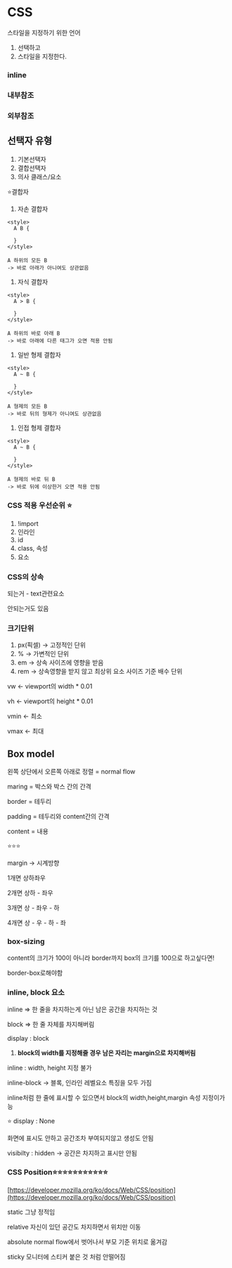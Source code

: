 # CSS

스타일을 지정하기 위한 언어

1. 선택하고
2. 스타일을 지정한다.

### inline

<tag attribute=””></tag>

### 내부참조

<style></style>

### 외부참조

<link rel="stylesheet" type="text/css" href="/css/style.css"/>

## 선택자 유형

1. 기본선택자
2. 결합선택자
3. 의사 클래스/요소

⭐결합자

1. 자손 결합자

```markup
<style>
  A B {
    
  }
</style>

A 하위의 모든 B
-> 바로 아래가 아니여도 상관없음
```

1. 자식 결합자

```markup
<style>
  A > B {
    
  }
</style>

A 하위의 바로 아래 B
-> 바로 아래에 다른 태그가 오면 적용 안됨
```

1. 일반 형제 결합자

```markup
<style>
  A ~ B {
    
  }
</style>

A 형제의 모든 B
-> 바로 뒤의 형제가 아니여도 상관없음
```

1. 인접 형제 결합자

```markup
<style>
  A ~ B {
    
  }
</style>

A 형제의 바로 뒤 B
-> 바로 뒤에 이상한거 오면 적용 안됨
```

### CSS 적용 우선순위 ⭐

1. !import
2. 인라인
3. id
4. class, 속성
5. 요소

### CSS의 상속

되는거 - text관련요소

안되는거도 있음

### 크기단위

1. px(픽셀) → 고정적인 단위
2. % → 가변적인 단위
3. em → 상속 사이즈에 영향을 받음
4. rem → 상속영향을 받지 않고 최상위 요소 사이즈 기준 배수 단위

vw ← viewport의 width * 0.01

vh ← viewport의 height * 0.01

vmin ← 최소

vmax ← 최대

## Box model

왼쪽 상단에서 오른쪽 아래로 정렬 = normal flow

maring = 박스와 박스 간의 간격

border = 테두리

padding = 테두리와 content간의 간격

content = 내용

⭐⭐⭐

margin → 시계방향

1개면 상하좌우

2개면 상하 - 좌우

3개면 상 - 좌우 - 하

4개면 상 - 우 - 하 - 좌

### box-sizing

content의 크기가 100이 아니라 border까지 box의 크기를 100으로 하고싶다면!

border-box로해야함

### inline, block 요소

inline ⇒ 한 줄을 차지하는게 아닌 남은 공간을 차지하는 것

block ⇒ 한 줄 자체를 차지해버림

display : block

1. **block의 width를 지정해줄 경우 남은 자리는 margin으로 차지해버림**

inline : width, height 지정 불가

inline-block → 블록, 인라인 레벨요소 특징을 모두 가짐

inline처럼 한 줄에 표시할 수 있으면서 block의 width,height,margin 속성 지정이가능

⭐ display : None

화면에 표시도 안하고 공간조차 부여되지않고 생성도 안됨

visibilty : hidden → 공간은 차지하고 표시만 안됨

### CSS Position⭐⭐⭐⭐⭐⭐⭐⭐⭐⭐⭐

[https://developer.mozilla.org/ko/docs/Web/CSS/position](https://developer.mozilla.org/ko/docs/Web/CSS/position)

static 그냥 정적임

relative 자신이 있던 공간도 차지하면서 위치만 이동

absolute normal flow에서 벗어나서 부모 기준 위치로 옮겨감

sticky 모니터에 스티커 붙은 것 처럼 안떨어짐